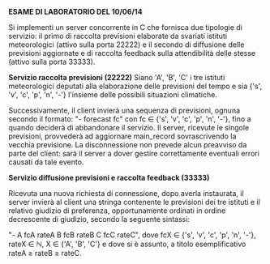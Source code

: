 **ESAME DI LABORATORIO DEL 10/06/14**

Si implementi un server concorrente in C che fornisca due tipologie di servizio: il primo di raccolta previsioni elaborate da svariati istituti meteorologici (attivo sulla porta 22222) e il secondo di diffusione delle previsioni aggiornate e di raccolta feedback sulla attendibilità delle stesse (attivo sulla porta 33333).

**Servizio raccolta previsioni (22222)**
Siano 'A', 'B', 'C' i tre istituti meteorologici deputati alla elaborazione delle previsioni del tempo e sia {'s', 'v', 'c', 'p', 'n', '-'} l'insieme delle possibili situazioni climatiche.

Successivamente, il client invierà una sequenza di previsioni, ognuna secondo il formato:
"- forecast fc" con fc ∈ {'s', 'v', 'c', 'p', 'n', '-'}, fino a quando deciderà di abbandonare il servizio.
Il server, ricevute le singole previsioni, provvederà ad aggiornare main_record sovrascrivendo la vecchia previsione.
La disconnessione non prevede alcun preavviso da parte del client: sarà il server a dover gestire correttamente eventuali errori causati da tale evento.

**Servizio diffusione previsioni e raccolta feedback (33333)**

Ricevuta una nuova richiesta di connessione, dopo averla instaurata, il server invierà al client una stringa contenente le previsioni dei tre istituti e il relativo giudizio di preferenza, opportunamente ordinati in ordine decrescente di giudizio, secondo la seguente sintassi:

"- A fcA rateA B fcB rateB C fcC rateC", dove fcX ∈ {'s', 'v', 'c', 'p', 'n', '-'}, rateX ∈ ℕ, X ∈ {'A', 'B', 'C'} e dove si è assunto, a titolo esemplificativo rateA ≥ rateB ≥ rateC.